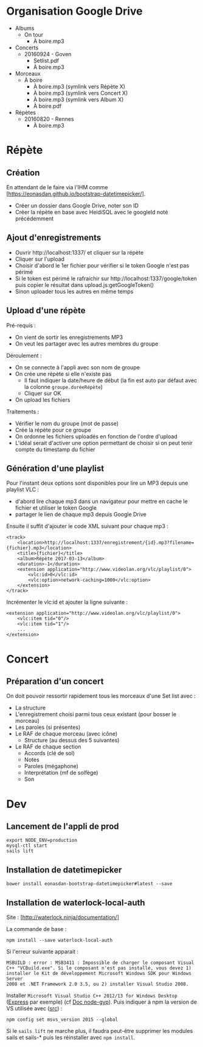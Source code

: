 # Organisation Google Drive

  - Albums
    - On tour
      - À boire.mp3
  - Concerts
    - 20160924 - Goven
      - Setlist.pdf
      - À boire.mp3
  - Morceaux
    - À boire
      - À boire.mp3 (symlink vers Répète X)
      - À boire.mp3 (symlink vers Concert X)
      - À boire.mp3 (symlink vers Album X)
      - À boire.pdf
  - Répètes
    - 20160820 - Rennes
      - À boire.mp3

# Répète

## Création

En attendant de le faire via l'IHM comme [https://eonasdan.github.io/bootstrap-datetimepicker/].

   - Créer un dossier dans Google Drive, noter son ID
   - Créer la répète en base avec HeidiSQL avec le googleId noté précédemment

## Ajout d'enregistrements

   - Ouvrir http://localhost:1337/ et cliquer sur la répète
   - Cliquer sur l'upload
   - Choisir d'abord le 1er fichier pour vérifier si le token Google n'est pas périmé
   - Si le token est périmé le rafraichir sur http://localhost:1337/google/token puis copier le résultat dans upload.js:getGoogleToken()
   - Sinon uploader tous les autres en même temps

## Upload d'une répète

Pré-requis :

  - On vient de sortir les enregistrements MP3
  - On veut les partager avec les autres membres du groupe

Déroulement :

  - On se connecte à l'appli avec son nom de groupe
  - On crée une répète si elle n'existe pas
    - Il faut indiquer la date/heure de début (la fin est auto par défaut avec la colonne `groupe.duréeRépète`)
    - Cliquer sur OK
  - On upload les fichiers

Traitements :

  - Vérifier le nom du groupe (mot de passe)
  - Crée la répète pour ce groupe
  - On ordonne les fichiers uploadés en fonction de l'ordre d'upload
  - L'idéal serait d'activer une option permettant de choisir si on peut tenir compte du timestamp du fichier
  
## Génération d'une playlist

Pour l'instant deux options sont disponibles pour lire un MP3 depuis une playlist VLC :
  - d'abord lire chaque mp3 dans un navigateur pour mettre en cache le fichier et utiliser le token Google
  - partager le lien de chaque mp3 depuis Google Drive
  
Ensuite il suffit d'ajouter le code XML suivant pour chaque mp3 :

```
<track>
    <location>http://localhost:1337/enregistrement/{id}.mp3?filename={fichier}.mp3</location>
    <title>{fichier}</title>
    <album>Répète 2017-03-13</album>
    <duration>-1</duration>
    <extension application="http://www.videolan.org/vlc/playlist/0">
        <vlc:id>0</vlc:id>
        <vlc:option>network-caching=1000</vlc:option>
    </extension>
</track>
```

Incrémenter le vlc:id et ajouter la ligne suivante :

```
<extension application="http://www.videolan.org/vlc/playlist/0">
    <vlc:item tid="0"/>
    <vlc:item tid="1"/>
    ...
</extension>
```


# Concert

## Préparation d'un concert

On doit pouvoir ressortir rapidement tous les morceaux d'une Set list avec :

  - La structure
  - L'enregistrement choisi parmi tous ceux existant (pour bosser le morceau)
  - Les paroles (si présentes)
  - Le RAF de chaque morceau (avec icône)
    - Structure (au dessus des 5 suivantes)
  - Le RAF de chaque section
    - Accords (clé de sol)
    - Notes
    - Paroles (mégaphone)
    - Interprétation (mf de solfège)
    - Son
  
# Dev

## Lancement de l'appli de prod

    export NODE_ENV=production
    mysql-ctl start
    sails lift

## Installation de datetimepicker

    bower install eonasdan-bootstrap-datetimepicker#latest --save

## Installation de waterlock-local-auth

Site : [http://waterlock.ninja/documentation/]

La commande de base :

    npm install --save waterlock-local-auth

Si l'erreur suivante apparait :

    MSBUILD : error : MSB3411 : Impossible de charger le composant Visual C++ "VCBuild.exe". Si le composant n'est pas installé, vous devez 1) installer le Kit de développement Microsoft Windows SDK pour Windows Server
    2008 et .NET Framework 2.0 3.5, ou 2) installer Visual Studio 2008.

Installer `Microsoft Visual Studio C++ 2012/13 for Windows Desktop` ([Express][msvc2012] par exemple) (cf [Doc node-gyp][node-gyp]).
Puis indiquer à npm la version de VS utilisée avec ([src][629]) :

	npm config set msvs_version 2015 --global
	
Si le `sails lift` ne marche plus, il faudra peut-être supprimer les modules sails et sails-* puis les réinstaller avec `npm install`.


[msvc2012]: http://go.microsoft.com/?linkid=9816758
[node-gyp]: https://github.com/nodejs/node-gyp/tree/abad2b58c03de713eb1805f7a681b1084c08b316
[629]: https://github.com/nodejs/node-gyp/issues/629#issuecomment-153196245